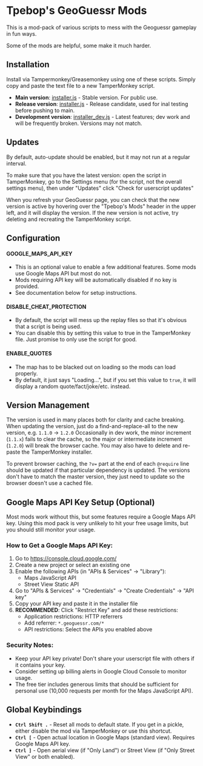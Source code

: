 # Tpebop's GeoGuessr Mods

This is a mod-pack of various scripts to mess with the Geoguessr gameplay in fun ways.

Some of the mods are helpful, some make it much harder.



## Installation

Install via Tampermonkey/Greasemonkey using one of these scripts. Simply copy and paste the text file to a new TamperMonkey script.

- **Main version**: [installer.js](https://raw.githubusercontent.com/tpebop54/geoguessr_mods/refs/heads/main/installer.js) - Stable version. For public use.
- **Release version**: [installer.js](https://raw.githubusercontent.com/tpebop54/geoguessr_mods/refs/heads/main/installer_release.js) - Release candidate, used for inal testing before pushing to main.
- **Development version**: [installer_dev.js](https://raw.githubusercontent.com/tpebop54/geoguessr_mods/refs/heads/main/installer_dev.js) - Latest features; dev work and will be frequently broken. Versions may not match.


## Updates

By default, auto-update should be enabled, but it may not run at a regular interval.

To make sure that you have the latest version: open the script in TamperMonkey, go to the Settings menu (for the script, not the overall settings menu), then under "Updates" click "Check for userscript updates"

When you refresh your GeoGuessr page, you can check that the new version is active by hovering over the "Tpebop's Mods" header in the upper left, and it will display the version. If the new version is not active, try deleting and recreating the TamperMonkey script.




## Configuration

#### GOOGLE_MAPS_API_KEY

- This is an optional value to enable a few additional features. Some mods use Google Maps API but most do not.
- Mods requiring API key will be automatically disabled if no key is provided.
- See documentation below for setup instructions.

#### DISABLE_CHEAT_PROTECTION

- By default, the script will mess up the replay files so that it's obvious that a script is being used.
- You can disable this by setting this value to true in the TamperMonkey file. Just promise to only use the script for good.

#### ENABLE_QUOTES

- The map has to be blacked out on loading so the mods can load properly.
- By default, it just says "Loading...", but if you set this value to `true`, it will display a random quote/fact/joke/etc. instead.




## Version Management

The version is used in many places both for clarity and cache breaking. When updating the version, just do a find-and-replace-all to the new version, e.g. `1.1.0` -> `1.2.0`
Occasionally in dev work, the minor increment (`1.1.x`) fails to clear the cache, so the major or intermediate increment (`1.2.0`) will break the browser cache. You may also have to delete and re-paste the TamperMonkey installer.

To prevent browser caching, the `?v=` part at the end of each `@require` line should be updated if that particular dependency is updated. The versions don't have to match the master version, they just need to update so the browser doesn't use a cached file.





## Google Maps API Key Setup (Optional)

Most mods work without this, but some features require a Google Maps API key. Using this mod pack is very unlikely to hit your free usage limits, but you should still monitor your usage.

### How to Get a Google Maps API Key:

1. Go to https://console.cloud.google.com/
2. Create a new project or select an existing one
3. Enable the following APIs (in "APIs & Services" → "Library"):
   - Maps JavaScript API
   - Street View Static API
4. Go to "APIs & Services" → "Credentials" → "Create Credentials" → "API key"
5. Copy your API key and paste it in the installer file
6. **RECOMMENDED**: Click "Restrict Key" and add these restrictions:
   - Application restrictions: HTTP referrers
   - Add referrer: `*.geoguessr.com/*`
   - API restrictions: Select the APIs you enabled above

### Security Notes:

- Keep your API key private! Don't share your userscript file with others if it contains your key.
- Consider setting up billing alerts in Google Cloud Console to monitor usage.
- The free tier includes generous limits that should be sufficient for personal use (10,000 requests per month for the Maps JavaScript API).

## Global Keybindings

- **`Ctrl Shift .`** - Reset all mods to default state. If you get in a pickle, either disable the mod via TamperMonkey or use this shortcut.
- **`Ctrl [`** - Open actual location in Google Maps (standard view). Requires Google Maps API key.
- **`Ctrl ]`** - Open aerial view (if "Only Land") or Street View (if "Only Street View" or both enabled).
